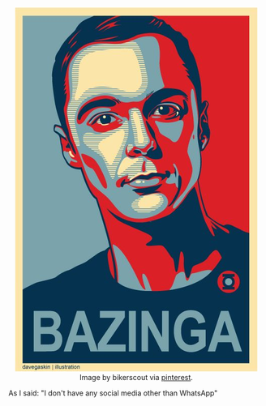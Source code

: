 <p align="center">
  <img src="bazinga.jpg" alt="Bazinha!"/>
  <legend>Image by bikerscout via <a href="https://br.pinterest.com/pin/59954238761643234/">pinterest</a>.</legend>
</p>

As I said: "I don't have any social media other than WhatsApp"
